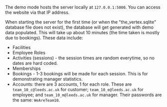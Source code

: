 The demo mode hosts the server locally at `127.0.0.1:5000`. You can access the website via that IP address.

When starting the server for the first time (or when the "the_vertex.sqlite" database file does not exist), the database will get generated with demo data populated. This will take up about 10 minutes (the time taken is mostly due to bookings). These data include:
- Facilities
- Employee Roles
- Activities (sessions) - the session times are random everytime, so no dates are hard coded.
- Memberships
- Bookings - 1-3 bookings will be made for each session. This is for demonstrating manager statistics.
- Accounts: there are 3 accounts, 1 for each role. These are `team_10_c@leeds.ac.uk` for customer; `team_10_e@leeds.ac.uk` for employee; and `team_10_m@leeds.ac.uk` for manager. Their passwords are the same: `WeAreTeam10`.